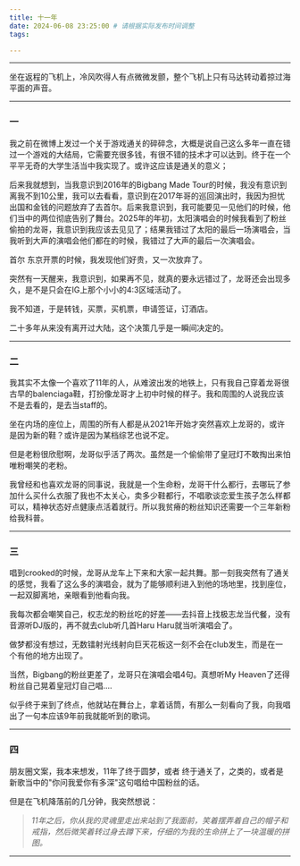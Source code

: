 ```yaml
---
title: 十一年
date: 2024-06-08 23:25:00 # 请根据实际发布时间调整
tags:

---
```


---

坐在返程的飞机上，冷风吹得人有点微微发颤，整个飞机上只有马达转动着掠过海平面的声音。

---

### 一

我之前在微博上发过一个关于游戏通关的碎碎念，大概是说自己这么多年一直在错过一个游戏的大结局，它需要充很多钱，有很不错的技术才可以达到。终于在一个平平无奇的大学生活当中我实现了。或许这应该是通关的意义；

后来我就想到，当我意识到2016年的Bigbang Made Tour的时候，我没有意识到离我不到10公里，我可以去看看，意识到在2017年哥的巡回演出时，我因为担忧出国和金钱的问题放弃了去首尔。后来我意识到，我可能要见一见他们的时候，他们当中的两位彻底告别了舞台。2025年的年初，太阳演唱会的时候我看到了粉丝偷拍的龙哥，我意识到我应该去见见了；结果我错过了太阳的最后一场演唱会，当我听到大声的演唱会他们都在的时候，我错过了大声的最后一次演唱会。

首尔 东京开票的时候，我发现他们好贵，又一次放弃了。

突然有一天醒来，我意识到，如果再不见，就真的要永远错过了，龙哥还会出现多久，是不是只会在IG上那个小小的4:3区域活动了。

我不知道，于是转钱，买票，买机票，申请签证，订酒店。

二十多年从来没有离开过大陆，这个决策几乎是一瞬间决定的。

---

### 二

我其实不太像一个喜欢了11年的人，从难波出发的地铁上，只有我自己穿着龙哥很古早的balenciaga鞋，打扮像龙哥才上初中时候的样子。我和周围的人说我应该不是去看的，是去当staff的。

坐在内场的座位上，周围的所有人都是从2021年开始才突然喜欢上龙哥的，或许是因为新的鞋？或许是因为某档综艺也说不定。

但是老粉很欣慰啊，龙哥似乎活了两次。虽然是一个偷偷带了皇冠灯不敢掏出来怕唯粉嘲笑的老粉。

我曾经和也喜欢龙哥的同事说，我就是一个生命粉，龙哥干什么都行，去哪玩了参加什么买什么衣服了我也不太关心，卖多少鞋都行，不唱歌谈恋爱生孩子怎么样都可以，精神状态好点健康点活着就行。所以我贫瘠的粉丝知识还需要一个三年新粉给我科普。

---

### 三

唱到crooked的时候，龙哥从龙车上下来和大家一起共舞。那一刻我突然有了通关的感觉，我看了这么多的演唱会，就为了能够顺利进入到他的场地里，找到座位，一起双脚离地，亲眼看到他看向我。

我每次都会嘲笑自己，权志龙的粉丝吃的好差——去抖音上找极志龙当代餐，没有音源听DJ版的，再不就去club听几首Haru Haru就当听演唱会了。

做梦都没有想过，无数镭射光线射向巨天花板这一刻不会在club发生，而是在一个有他的地方出现了。

当然，Bigbang的粉丝更差了，龙哥只在演唱会唱4句。真想听My Heaven了还得粉丝自己晃着皇冠灯自己唱....

似乎终于来到了终点，他就站在舞台上，拿着话筒，有那么一刻看向了我，向我唱出了一句本应该9年前我就能听到的歌词。

---

### 四

朋友圈文案，我本来想发，11年了终于圆梦，或者 终于通关了，之类的，或者是新歌当中的"你问我爱你有多深"这句唱给中国粉丝的话。

但是在飞机降落前的几分钟，我突然想说：

> *11年之后，你从我的灵魂里走出来站到了我面前，笑着摆弄着自己的帽子和戒指，然后微笑着转过身去蹲下来，仔细的为我的生命拼上了一块温暖的拼图。*

---
